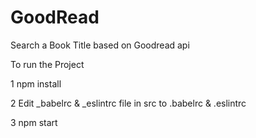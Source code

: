 # GoodRead
Search a Book Title based on Goodread api

To run the Project 

1 npm install

2 Edit _babelrc & _eslintrc file in src to .babelrc & .eslintrc 

3 npm start
